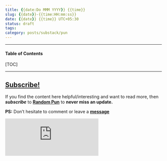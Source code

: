 ```yaml
---
title: {{date:Do MMM YYYY}} {{time}}
slug: {{date}}-{{time:HH:mm:ss}}
date: {{date}} {{time}} UTC+05:30
status: draft
tags:
category: posts/substack/pun
---
```


***

<h4>Table of Contents</h4>
[TOC]

<!-- TEASER_END -->


---
## [Subscribe!]()
If you find the content here helpful/interesting and want to read more, then _**subscribe**_ to [**Random Pun**](https://randompun8.substack.com/) to **never miss an update.**

**PS:** Don’t hesitate to comment or leave a **[message](https://twitter.com/jeanbourgain8)**
<div class="row">
	<iframe src="https://randompun8.substack.com/embed" max-width="480" height="120" frameborder="0" scrolling="no" class="centred"></iframe>
	<br>
</div>